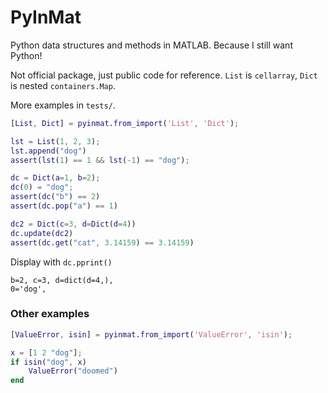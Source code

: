 # PyInMat

Python data structures and methods in MATLAB. Because I still want Python!

Not official package, just public code for reference. `List` is `cellarray`, `Dict` is nested `containers.Map`.

More examples in `tests/`.

```matlab
[List, Dict] = pyinmat.from_import('List', 'Dict');
```

```matlab
lst = List(1, 2, 3);
lst.append("dog")
assert(lst(1) == 1 && lst(-1) == "dog");
```
```matlab
dc = Dict(a=1, b=2); 
dc(0) = "dog"; 
assert(dc("b") == 2)
assert(dc.pop("a") == 1)

dc2 = Dict(c=3, d=Dict(d=4))
dc.update(dc2)
assert(dc.get("cat", 3.14159) == 3.14159)
```
Display with `dc.pprint()`
```
b=2, c=3, d=dict(d=4,),
0='dog',
```

### Other examples

```matlab
[ValueError, isin] = pyinmat.from_import('ValueError', 'isin');

x = [1 2 "dog"];
if isin("dog", x)
    ValueError("doomed")
end
```

